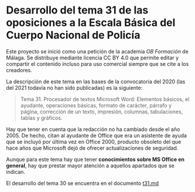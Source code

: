 
# Desarrollo del tema 31 de las oposiciones a la Escala Básica del Cuerpo Nacional de Policía

Este proyecto se inició como una petición de la academia _OB Formación_ de Málaga. Se distribuye mediante licencia CC BY 4.0 que permite editar y compartir el contenido incluso para uso comercial siempre que se cite a los creadores.

La descripción de este tema en las bases de la convocatoria del 2020 (las del 2021 todavía no han sido publicadas) es la siguiente:

>Tema 31. Procesador de textos Microsoft Word: Elementos básicos, el ayudante, operaciones básicas, formato de carácter, párrafo y página, corrección de un texto, impresión, columnas, tabulaciones, tablas y gráficos.

Hay que tener en cuenta que la redacción no ha cambiado desde el año 2005. De hecho, citan al ayudante de Office que era un asistente de ayuda que se incluyó por última vez en Office 2000, producto obsoleto del que hace años que Microsoft dejó de ofrecer actualizaciones de seguridad.

Aunque para este tema hay que tener **conocimientos sobre MS Office en general**, hay que prestar mayor atención a aquellos apartados que se indican.

El desarrollo del tema 30 se encuentra en el documento [t31.md](t31.md)
